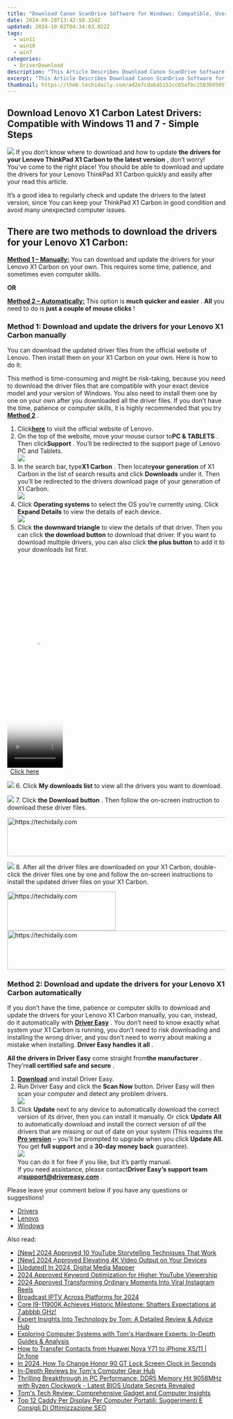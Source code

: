 ```yaml
---
title: "Download Canon ScanDrive Software for Windows: Compatible, User-Friendly & Cost-Free"
date: 2024-09-28T13:42:58.324Z
updated: 2024-10-02T04:34:03.022Z
tags:
  - win11
  - win10
  - win7
categories:
  - DriverDownload
description: "This Article Describes Download Canon ScanDrive Software for Windows: Compatible, User-Friendly & Cost-Free"
excerpt: "This Article Describes Download Canon ScanDrive Software for Windows: Compatible, User-Friendly & Cost-Free"
thumbnail: https://thmb.techidaily.com/ad2e7cdaba5152cc65afbc2503b95057d5e6fc76bcacfc4b43e4f27ded6f318e.jpg
---
```


## Download Lenovo X1 Carbon Latest Drivers: Compatible with Windows 11 and 7 - Simple Steps

![](https://images.drivereasy.com/wp-content/uploads/2018/11/Snap0000001-300x202.png) If you don’t know where to download and how to update **the drivers for your Lenovo ThinkPad X1 Carbon to the latest version** , don’t worry! You’ve come to the right place! You should be able to download and update the drivers for your Lenovo ThinkPad X1 Carbon quickly and easily after your read this article.

 It’s a good idea to regularly check and update the drivers to the latest version, since You can keep your ThinkPad X1 Carbon in good condition and avoid many unexpected computer issues.

## **There are two methods to download the drivers for your Lenovo X1 Carbon:**

[**Method 1 – Manually:**](https://tools.techidaily.com/drivereasy/download/) You can download and update the drivers for your Lenovo X1 Carbon on your own. This requires some time, patience, and sometimes even computer skills.

**OR**

[**Method 2 – Automatically:**](https://tools.techidaily.com/drivereasy/download/) This option is **much quicker and easier** . **All**   you need to do is **just a couple of mouse clicks** !

### Method 1: Download and update the drivers for your Lenovo X1 Carbon manually

 You can download the updated driver files from the official website of Lenovo. Then install them on your X1 Carbon on your own. Here is how to do it:

 This method is time-consuming and might be risk-taking, because you need to download the driver files that are compatible with your exact device model and your version of Windows. You also need to install them one by one on your own after you downloaded all the driver files. If you don’t have the time, patience or computer skills, it is highly recommended that you try [**Method 2**](https://tools.techidaily.com/drivereasy/download/) .

1. Click[**here**](https://shop-links.co/link/?exclusive=1&publisher_slug=itechdaily19598&url=https%3A%2F%2Fwww.lenovo.com%2Fus%2Fen%2F) to visit the official website of Lenovo.
2. On the top of the website, move your mouse cursor to**PC & TABLETS** . Then click**Support** . You’ll be redirected to the support page of Lenovo PC and Tablets.  
![](https://images.drivereasy.com/wp-content/uploads/2018/11/Snap668.png)
3. In the search bar, type**X1 Carbon** . Then locate**your generation** of X1 Carbon in the list of search results and click **Downloads** under it. Then you’ll be redirected to the drivers download page of your generation of X1 Carbon.  
![](https://images.drivereasy.com/wp-content/uploads/2018/11/Snap669.png)
4. Click **Operating systems**  to select the OS you’re currently using. Click **Expand Details**  to view the details of each device.  
![](https://images.drivereasy.com/wp-content/uploads/2018/11/Snap670.png)
5. Click **the downward triangle**  to view the details of that driver. Then you can click **the download button**  to download that driver. If you want to download multiple drivers, you can also click **the plus button**  to add it to your downloads list first.  

<!-- affiliate ads begin -->
<span id="1975562">
					<video width="128" height="480" style="cursor:pointer"
           poster="//a.impactradius-go.com/display-clicktoplayimage/1975562.png"
           onclick="if(!this.playClicked){this.play();this.setAttribute('controls',true);this.playClicked=true;}">
	   <source src="//a.impactradius-go.com/display-ad/22993-1975562">
	   <img src="//a.impactradius-go.com/display-clicktoplayimage/1975562.png" style="border: none; height: 100%; width: 100%; object-fit: contain">
	</video>
	<div style="width:80px;text-align:center"><a href="javascript:window.open(decodeURIComponent('https%3A%2F%2Fhomestyler.sjv.io%2Fc%2F5597632%2F1975562%2F22993'), '_blank');void(0);">Click here</a></div>
</span>
<img height="0" width="0" src="https://imp.pxf.io/i/5597632/1975562/22993" style="position:absolute;visibility:hidden;" border="0" />
<!-- affiliate ads end -->

![](https://images.drivereasy.com/wp-content/uploads/2018/11/Snap671.png)
6. Click **My downloads list**  to view all the drivers you want to download.  

![](https://images.drivereasy.com/wp-content/uploads/2018/11/Snap672.png)
7. Click **the Download button**  . Then follow the on-screen instruction to download these driver files.  

<!-- affiliate ads begin -->
<a href="https://appsumo.8odi.net/c/5597632/2105883/7443" target="_top" id="2105883">
  <img src="//a.impactradius-go.com/display-ad/7443-2105883" border="0" alt="https://techidaily.com" width="728" height="90"/>
</a>
<img height="0" width="0" src="https://appsumo.8odi.net/i/5597632/2105883/7443" style="position:absolute;visibility:hidden;" border="0" />
<!-- affiliate ads end -->

![](https://images.drivereasy.com/wp-content/uploads/2018/11/Snap673.png)
8. After all the driver files are downloaded on your X1 Carbon, double-click the driver files one by one and follow the on-screen instructions to install the updated driver files on your X1 Carbon.

<!-- affiliate ads begin -->
<a href="https://bluettius.sjv.io/c/5597632/2139107/17108" target="_top" id="2139107">
  <img src="//a.impactradius-go.com/display-ad/17108-2139107" border="0" alt="https://techidaily.com" width="250" height="90"/>
</a>
<img height="0" width="0" src="https://bluettius.sjv.io/i/5597632/2139107/17108" style="position:absolute;visibility:hidden;" border="0" />
<!-- affiliate ads end -->

<!-- affiliate ads begin -->
<a href="https://appsumo.8odi.net/c/5597632/1062447/7443" target="_top" id="1062447">
  <img src="//a.impactradius-go.com/display-ad/7443-1062447" border="0" alt="https://techidaily.com" width="600" height="90"/>
</a>
<img height="0" width="0" src="https://appsumo.8odi.net/i/5597632/1062447/7443" style="position:absolute;visibility:hidden;" border="0" />
<!-- affiliate ads end -->

### Method 2: Download and update the drivers for your Lenovo X1 Carbon automatically

 If you don’t have the time, patience or computer skills to download and update the drivers for your Lenovo X1 Carbon manually, you can, instead, do it automatically with **[Driver Easy](https://tools.techidaily.com/drivereasy/download/)**  .  You don’t need to know exactly what system your X1 Carbon is running, you don’t need to risk downloading and installing the wrong driver, and you don’t need to worry about making a mistake when installing. **Driver Easy handles it all** .

**All the drivers in Driver Easy** come straight from**the manufacturer** . They‘re**all certified safe and secure** .

1. **[Download](https://tools.techidaily.com/drivereasy/download/)**  and install Driver Easy.
2. Run Driver Easy and click the **Scan Now**  button. Driver Easy will then scan your computer and detect any problem drivers.  
![](https://images.drivereasy.com/wp-content/uploads/2018/11/Snap674.png)
3. Click **Update**  next to any device to automatically download the correct version of its driver, then you can install it manually. Or click **Update All**  to automatically download and install the correct version of _all_  the drivers that are missing or out of date on your system (This requires the **[Pro version](https://tools.techidaily.com/drivereasy/download/)**  – you’ll be prompted to upgrade when you click **Update All.** You get **full support**  and a **30-day money back**  guarantee).  
![](https://images.drivereasy.com/wp-content/uploads/2018/11/Snap675.png)  
 You can do it for free if you like, but it’s partly manual.  
 If you need assistance, please contact**Driver Easy’s support team** at[**support@drivereasy.com**](https://tools.techidaily.com/drivereasy/download/) .

 Please leave your comment below if you have any questions or suggestions!

* [Drivers](https://tools.techidaily.com/drivereasy/download/)
* [Lenovo](https://tools.techidaily.com/drivereasy/download/)
* [Windows](https://tools.techidaily.com/drivereasy/download/)

<ins class="adsbygoogle"
     style="display:block"
     data-ad-format="autorelaxed"
     data-ad-client="ca-pub-7571918770474297"
     data-ad-slot="1223367746"></ins>

<ins class="adsbygoogle"
     style="display:block"
     data-ad-client="ca-pub-7571918770474297"
     data-ad-slot="8358498916"
     data-ad-format="auto"
     data-full-width-responsive="true"></ins>

<span class="atpl-alsoreadstyle">Also read:</span>
<div><ul>
<li><a href="https://youtube-docs.techidaily.com/024-approved-10-youtube-storytelling-techniques-that-work/"><u>[New] 2024 Approved 10 YouTube Storytelling Techniques That Work</u></a></li>
<li><a href="https://screen-sharing-recording.techidaily.com/new-2024-approved-elevating-4k-video-output-on-your-devices/"><u>[New] 2024 Approved Elevating 4K Video Output on Your Devices</u></a></li>
<li><a href="https://digital-screen-recording.techidaily.com/updated-in-2024-digital-media-mapper/"><u>[Updated] In 2024, Digital Media Mapper</u></a></li>
<li><a href="https://youtube-docs.techidaily.com/approved-keyword-optimization-for-higher-youtube-viewership/"><u>2024 Approved Keyword Optimization for Higher YouTube Viewership</u></a></li>
<li><a href="https://some-skills.techidaily.com/2024-approved-transforming-ordinary-moments-into-viral-instagram-reels/"><u>2024 Approved Transforming Ordinary Moments Into Viral Instagram Reels</u></a></li>
<li><a href="https://screen-sharing-recording.techidaily.com/broadcast-iptv-across-platforms-for-2024/"><u>Broadcast IPTV Across Platforms for 2024</u></a></li>
<li><a href="https://hardware-help.techidaily.com/1723964465023-core-i9-11900k-achieves-historic-milestone-shatters-expectations-at-7abbbb-ghz/"><u>Core I9-11900K Achieves Historic Milestone: Shatters Expectations at 7.abbbb GHz!</u></a></li>
<li><a href="https://hardware-help.techidaily.com/expert-insights-into-technology-by-tom-a-detailed-review-and-advice-hub/"><u>Expert Insights Into Technology by Tom: A Detailed Review & Advice Hub</u></a></li>
<li><a href="https://hardware-help.techidaily.com/exploring-computer-systems-with-toms-hardware-experts-in-depth-guides-and-analysis/"><u>Exploring Computer Systems with Tom's Hardware Experts: In-Depth Guides & Analysis</u></a></li>
<li><a href="https://blog-min.techidaily.com/how-to-transfer-contacts-from-huawei-nova-y71-to-iphone-xs11-drfone-by-drfone-transfer-from-android-transfer-from-android/"><u>How to Transfer Contacts from Huawei Nova Y71 to iPhone XS/11 | Dr.fone</u></a></li>
<li><a href="https://unlock-android.techidaily.com/in-2024-how-to-change-honor-90-gt-lock-screen-clock-in-seconds-by-drfone-android/"><u>In 2024, How To Change Honor 90 GT Lock Screen Clock in Seconds</u></a></li>
<li><a href="https://hardware-help.techidaily.com/in-depth-reviews-by-toms-computer-gear-hub/"><u>In-Depth Reviews by Tom's Computer Gear Hub</u></a></li>
<li><a href="https://hardware-help.techidaily.com/1723964462424-thrilling-breakthrough-in-pc-performance-ddr5-memory-hit-9058mhz-with-ryzen-clockwork-latest-bios-update-secrets-revealed/"><u>Thrilling Breakthrough in PC Performance: DDR5 Memory Hit 9058MHz with Ryzen Clockwork - Latest BIOS Update Secrets Revealed</u></a></li>
<li><a href="https://hardware-help.techidaily.com/toms-tech-review-comprehensive-gadget-and-computer-insights/"><u>Tom's Tech Review: Comprehensive Gadget and Computer Insights</u></a></li>
<li><a href="https://win11-tips.techidaily.com/top-12-caddy-per-display-per-computer-portatili-suggerimenti-e-consigli-di-ottimizzazione-seo/"><u>Top 12 Caddy Per Display Per Computer Portatili: Suggerimenti E Consigli Di Ottimizzazione SEO</u></a></li>
</ul></div>

